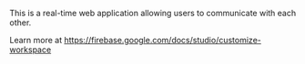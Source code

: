 This is a real-time web application allowing users to communicate with each other.

Learn more at https://firebase.google.com/docs/studio/customize-workspace
